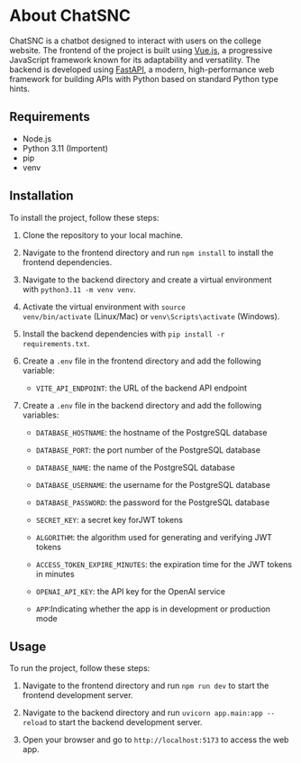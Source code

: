 # About ChatSNC

ChatSNC is a chatbot designed to interact with users on the college
website. The frontend of the project is built using [Vue.js](https://vuejs.org/guide/introduction.html), a progressive JavaScript framework known for its adaptability and versatility. The backend is developed using [FastAPI](https://fastapi.tiangolo.com/tutorial/), a modern, high-performance web framework for building APIs with Python based on standard Python type hints.

## Requirements

- Node.js
- Python 3.11 (Importent)
- pip
- venv

## Installation

To install the project, follow these steps:

1. Clone the repository to your local machine.

2. Navigate to the frontend directory and run `npm install` to install the frontend dependencies.

3. Navigate to the backend directory and create a virtual environment with `python3.11 -m venv venv`.

4. Activate the virtual environment with `source venv/bin/activate` (Linux/Mac) or `venv\Scripts\activate` (Windows).

5. Install the backend dependencies with `pip install -r requirements.txt`.

6. Create a `.env` file in the frontend directory and add the following variable:

   - `VITE_API_ENDPOINT`: the URL of the backend API endpoint

7. Create a `.env` file in the backend directory and add the following variables:

   - `DATABASE_HOSTNAME`: the hostname of the PostgreSQL database

   - `DATABASE_PORT`: the port number of the PostgreSQL database

   - `DATABASE_NAME`: the name of the PostgreSQL database

   - `DATABASE_USERNAME`: the username for the PostgreSQL database

   - `DATABASE_PASSWORD`: the password for the PostgreSQL database

   - `SECRET_KEY`: a secret key forJWT tokens

   - `ALGORITHM`: the algorithm used for generating and verifying JWT tokens

   - `ACCESS_TOKEN_EXPIRE_MINUTES`: the expiration time for the JWT tokens in minutes

   - `OPENAI_API_KEY`: the API key for the OpenAI service

   - `APP`:Indicating whether the app is in development or production mode

## Usage

To run the project, follow these steps:

1. Navigate to the frontend directory and run `npm run dev` to start the frontend development server.

2. Navigate to the backend directory and run `uvicorn app.main:app --reload` to start the backend development server.

3. Open your browser and go to `http://localhost:5173` to access the web app.
